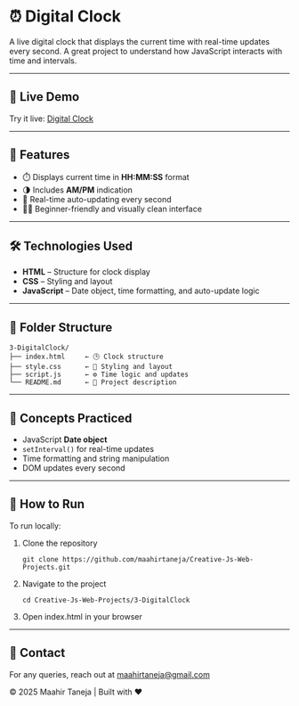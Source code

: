 # ⏰ Digital Clock  

A live digital clock that displays the current time with real-time updates every second. A great project to understand how JavaScript interacts with time and intervals.

---

## 🚀 Live Demo  
Try it live: [Digital Clock](https://maahirtaneja.github.io/Creative-Js-Web-Projects/3-DigitalClock)

---

## 📌 Features  
- ⏱️ Displays current time in **HH:MM:SS** format  
- 🌗 Includes **AM/PM** indication  
- 🔄 Real-time auto-updating every second  
- 🧑‍🎓 Beginner-friendly and visually clean interface

---

## 🛠️ Technologies Used  
- **HTML** – Structure for clock display  
- **CSS** – Styling and layout  
- **JavaScript** – Date object, time formatting, and auto-update logic

---

## 📂 Folder Structure  
```
3-DigitalClock/
├── index.html     ← 🕒 Clock structure
├── style.css      ← 🎨 Styling and layout
├── script.js      ← ⚙️ Time logic and updates
└── README.md      ← 📘 Project description
```
---

## 🧠 Concepts Practiced  
- JavaScript **Date object**  
- `setInterval()` for real-time updates  
- Time formatting and string manipulation  
- DOM updates every second

---

## 📝 How to Run  

To run locally:  
1. Clone the repository  
   ```
   git clone https://github.com/maahirtaneja/Creative-Js-Web-Projects.git
2. Navigate to the project 
     ```
   cd Creative-Js-Web-Projects/3-DigitalClock
3.	Open index.html in your browser

---

## 📧 Contact

For any queries, reach out at maahirtaneja@gmail.com

© 2025 Maahir Taneja | Built with ❤️

